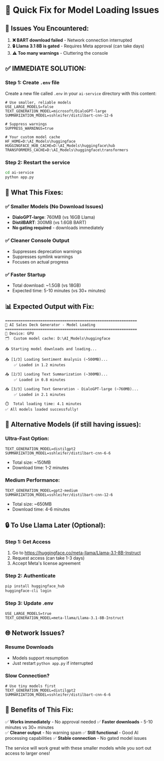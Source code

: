 # 🔧 Quick Fix for Model Loading Issues

## 🚨 Issues You Encountered:

1. **❌ BART download failed** - Network connection interrupted
2. **🔒 Llama 3.1 8B is gated** - Requires Meta approval (can take days)
3. **⚠️ Too many warnings** - Cluttering the console

## ✅ IMMEDIATE SOLUTION:

### Step 1: Create `.env` file
Create a new file called `.env` in your `ai-service` directory with this content:

```env
# Use smaller, reliable models
USE_LARGE_MODELS=false
TEXT_GENERATION_MODEL=microsoft/DialoGPT-large
SUMMARIZATION_MODEL=sshleifer/distilbart-cnn-12-6

# Suppress warnings
SUPPRESS_WARNINGS=true

# Your custom model cache
HF_HOME=D:\AI_Models\huggingface
HUGGINGFACE_HUB_CACHE=D:\AI_Models\huggingface\hub
TRANSFORMERS_CACHE=D:\AI_Models\huggingface\transformers
```

### Step 2: Restart the service
```bash
cd ai-service
python app.py
```

## 🎯 What This Fixes:

### ✅ **Smaller Models (No Download Issues)**
- **DialoGPT-large**: 760MB (vs 16GB Llama)
- **DistilBART**: 300MB (vs 1.6GB BART)
- **No gating required** - downloads immediately

### ✅ **Cleaner Console Output**
- Suppresses deprecation warnings
- Suppresses symlink warnings
- Focuses on actual progress

### ✅ **Faster Startup**
- Total download: ~1.5GB (vs 18GB)
- Expected time: 5-10 minutes (vs 30+ minutes)

## 📊 Expected Output with Fix:
```
============================================================
🤖 AI Sales Deck Generator - Model Loading
============================================================
📱 Device: GPU
🗂️  Custom model cache: D:\AI_Models\huggingface

📥 Starting model downloads and loading...

📥 [1/3] Loading Sentiment Analysis (~500MB)...
    ✅ Loaded in 1.2 minutes

📥 [2/3] Loading Text Summarization (~300MB)...
    ✅ Loaded in 0.8 minutes

📥 [3/3] Loading Text Generation - DialoGPT-large (~760MB)...
    ✅ Loaded in 2.1 minutes

⏱️  Total loading time: 4.1 minutes
✅ All models loaded successfully!
```

## 🔄 Alternative Models (if still having issues):

### Ultra-Fast Option:
```env
TEXT_GENERATION_MODEL=distilgpt2
SUMMARIZATION_MODEL=sshleifer/distilbart-cnn-6-6
```
- Total size: ~150MB
- Download time: 1-2 minutes

### Medium Performance:
```env
TEXT_GENERATION_MODEL=gpt2-medium
SUMMARIZATION_MODEL=sshleifer/distilbart-cnn-12-6
```
- Total size: ~650MB
- Download time: 4-6 minutes

## 🔒 To Use Llama Later (Optional):

### Step 1: Get Access
1. Go to https://huggingface.co/meta-llama/Llama-3.1-8B-Instruct
2. Request access (can take 1-3 days)
3. Accept Meta's license agreement

### Step 2: Authenticate
```bash
pip install huggingface_hub
huggingface-cli login
```

### Step 3: Update .env
```env
USE_LARGE_MODELS=true
TEXT_GENERATION_MODEL=meta-llama/Llama-3.1-8B-Instruct
```

## 🌐 Network Issues?

### Resume Downloads
- Models support resumption
- Just restart `python app.py` if interrupted

### Slow Connection?
```env
# Use tiny models first
TEXT_GENERATION_MODEL=distilgpt2
SUMMARIZATION_MODEL=sshleifer/distilbart-cnn-6-6
```

## 🎉 Benefits of This Fix:

✅ **Works immediately** - No approval needed
✅ **Faster downloads** - 5-10 minutes vs 30+ minutes  
✅ **Cleaner output** - No warning spam
✅ **Still functional** - Good AI processing capabilities
✅ **Stable connection** - No gated model issues

The service will work great with these smaller models while you sort out access to larger ones! 